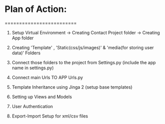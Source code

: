 # Plan of Action:
=========================

1. Setup Virtual Environment -> Creating Contact Project folder -> Creating App folder 

2. Creating 'Template' , 'Static(css/js/images)' & 'media(for storing user data)' Folders  

3. Connect those folders to the project from Settings.py (include the app name in settings.py) 

4. Connect main Urls TO APP Urls.py

5. Template Inheritance using Jinga 2 (setup base templates)

6. Setting up Views and Models 

7. User Authentication 

8. Export-Import Setup for xml/csv files


